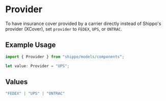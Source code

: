 # Provider

To have insurance cover provided by a carrier directly instead of Shippo's provider (XCover), set `provider` to `FEDEX`, `UPS`, or `ONTRAC`.

## Example Usage

```typescript
import { Provider } from "shippo/models/components";

let value: Provider = "UPS";
```

## Values

```typescript
"FEDEX" | "UPS" | "ONTRAC"
```